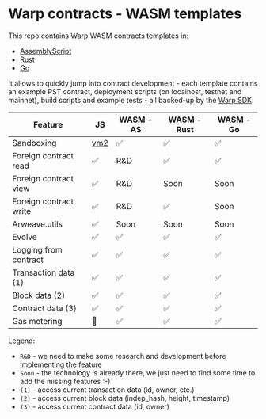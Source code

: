 # Warp contracts - WASM templates

This repo contains Warp WASM contracts templates in:

- [AssemblyScript](assemblyscript/README.md)
- [Rust](rust/README.md)
- [Go](go/README.md)

It allows to quickly jump into contract development - each template contains an example PST contract,
deployment scripts (on localhost, testnet and mainnet), build scripts and example tests - all backed-up by the [Warp SDK](https://github.com/warp-contracts/warp).

| Feature                | JS                                        | WASM - AS | WASM - Rust | WASM - Go |
| ---------------------- | ----------------------------------------- | --------- | ----------- | --------- |
| Sandboxing             | [vm2](https://github.com/patriksimek/vm2) | ✅        | ✅          | ✅        |
| Foreign contract read  | ✅                                        | R&D       | ✅          | ✅        |
| Foreign contract view  | ✅                                        | R&D       | Soon        | Soon      |
| Foreign contract write | ✅                                        | R&D       | ✅          | Soon      |
| Arweave.utils          | ✅                                        | Soon      | Soon        | Soon      |
| Evolve                 | ✅                                        | ✅        | ✅          | ✅        |
| Logging from contract  | ✅                                        | ✅        | ✅          | ✅        |
| Transaction data (1)   | ✅                                        | ✅        | ✅          | ✅        |
| Block data (2)         | ✅                                        | ✅        | ✅          | ✅        |
| Contract data (3)      | ✅                                        | ✅        | ✅          | ✅        |
| Gas metering           | 🚫                                        | ✅        | ✅          | ✅        |

Legend:

- `R&D` - we need to make some research and development before implementing the feature
- `Soon` - the technology is already there, we just need to find some time to add the missing features :-)
- `(1)` - access current transaction data (id, owner, etc.)
- `(2)` - access current block data (indep_hash, height, timestamp)
- `(3)` - access current contract data (id, owner)
